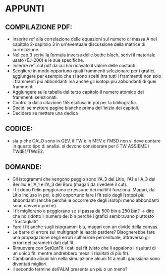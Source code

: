 # APPUNTI

## COMPILAZIONE PDF:

- Inserire ref alla correlazione delle equazioni sul numero di massa A nel capitolo 2-capitolo 3 in un'eventuale discussione della matrice di correlazione.
- Nel cap 3 scrivi la formula inversa delle bethe bloch, scrivi il materiale usato (EJ-200) e le sue specifiche.
- Inserire ref. sul pdf da cui hai ricavato il valore delle costanti
- Scegliere in modo opportuno quali frammenti selezionare per i grafici, aggiungere per esempio che si sono scelti (tra tutti i frammenti) non solo i frammenti più abbondanti ma anche gli isotopi più abbondanti di quei frammenti.
- Aggiungere sulle tabelle del terzo capitolo il numero atomico dei frammenti selezionati.
- Controlla dalla citazione 155 esclusa in poi per la bibliografia.
- Decidi se mettere pagine bianche prima dell'inizio dei capitoli.
- Decidere se mettere una dedica

## CODICE:

- sia p che CALO sono in GEV, il TW è in MEV e l'MSD non si deve contare in questo tipo di analisi. si devono considerare per il TW ASSIEME i TWdE1/TWdE2.

## DOMANDE:

- Gli istogrammi che vengono peggio sono l'A_3 del Litio, l'A1 e l'A_3 del Berillio e l'A_1 e l'A_3 del Boro (magari da rivedere il cut).
- I fit dopo l'elio peggiorano e nessuno dei multifit funziona. Magari, dal Litio incluso in poi, è più opportuno fare i fit solo degli isotopi più abbondanti (anche perché le occorrenze degli isotopi meno abbondanti sono davvero poche).
- I fit migliorano o peggiorano se si passa da 500 bin a 250 bin? -> dire che ho ridotto il numero dei bin perché i grafici sembravano piuttosto "frastagliati"
- Fare i fit anche sugli istogrammi blu, magari con un divide della canvas.
- Le barre di errore sul multigraph le lascio perdere? Bisognerebbe fare una propagazione degli errori sull'errore percentuale, attraverso gli errori dei parametri dati dal fit.
- Rimuovere con SetOptFit i dati del fit (visto che lì appaiono i risultati di un unico fit, mentre andrebbero messi i risultati di più fit).
- Cambiando alcuni bin nella simulazione alcuni fit a multi gaussiana sono diventati migliori.
- Il secondo termine dell'ALM presenta un più o un meno?